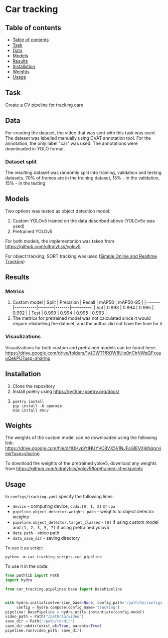 # Car tracking

## Table of contents
- [Table of contents](#table-of-contents)
- [Task](#task)
- [Data](#data)
- [Models](#models)
- [Results](#results)
- [Installation](#installation)
- [Weights](#weights)
- [Usage](#usage)

## Task
Create a CV pipeline for tracking cars

## Data
For creating the dataset, the video that was sent with this task was used. The dataset was labelled manually using CVAT annotation tool. For the annotation, the only label "car" was used. The annotations were downloaded in YOLO format.

### Dataset split
The resulting dataset was randomly split into training, validation and testing datasets. 70% of frames are in the training dataset, 15% - in the validation, 15% - in the testing

## Models
Two options was tested as object detection model:

1. Custom YOLOv5 trained on the data described above (YOLOv5x was used)
2. Pretrained YOLOv5 

For both models, the implementation was taken from https://github.com/ultralytics/yolov5

For object tracking, SORT tracking was used ([Simple Online and Realtime Tracking](https://arxiv.org/abs/1602.00763))

## Results
### Metrics
1. Custom model
   | Split | Precision | Recall | mAP50 | mAP50-95 |
   |-------|-----------|--------|-------|----------|
   | Val   | 0.993     | 0.994  | 0.995 | 0.992    |
   | Test  | 0.999     | 0.994  | 0.995 | 0.993    |
2. The metrics for pretrained model was not calculated since it would require relabelling the dataset, and the author did not have the time for it


### Visaulizations
Visualizations for both custom and pretrained models can be found here: https://drive.google.com/drive/folders/1vJDWT1fROW8Uio0nChNWqQFxuaoQekPU?usp=sharing


## Installation
1. Clone the repository
2. Install poetry using https://python-poetry.org/docs/
3. ```
   poetry install
   pip install -U openmim
   mim install mmcv
   ```

## Weights
The weights of the custom model can be downloaded using the following link: https://drive.google.com/file/d/1OHvpYtIHUYVC8VX5VINJFaGIEVXjkNqg/view?usp=sharing

To download the weights of the pretrained yolov5, download any weights from https://github.com/ultralytics/yolov5#pretrained-checkpoints

## Usage
In ```configs/tracking.yaml``` specify the following lines:
* ```device``` - computing device, ```cuda:{0, 1, 2}``` or ```cpu```
* ```pipeline.object_detector.weights_path``` - weights to object detector weights
* ```pipeline.object_detector.target_classes``` - ```[0]``` if using custom model and ```[1, 2, 3, 5, 7]``` if using pretrained yolov5
* ```data.path``` - video path
* ```data_save_dir``` - saving directory

To use it as script:

```python -m car_tracking.scripts.run_pipeline```

To use it in the code:
```python
from pathlib import Path
import hydra

from car_tracking.pipelines.base import BasePipeline


with hydra.initialize(version_base=None, config_path='/path/to/configs'):
     config = hydra.compose(config_name='tracking')
pipeline: BasePipeline = hydra.utils.instantiate(config.model)
video_path = Path("/path/to/video")
save_dir = Path("/path/to/dir")
save_dir.mkdir(exist_ok=True, parents=True)
pipeline.run(video_path, save_dir)
```